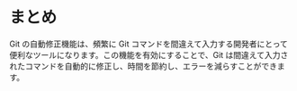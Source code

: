 # まとめ

Git の自動修正機能は、頻繁に Git コマンドを間違えて入力する開発者にとって便利なツールになります。この機能を有効にすることで、Git は間違えて入力されたコマンドを自動的に修正し、時間を節約し、エラーを減らすことができます。
